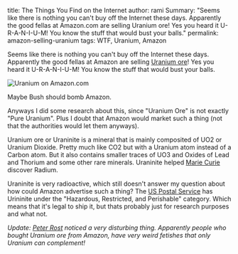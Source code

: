 title: The Things You Find on the Internet
author: rami
Summary: "Seems like there is nothing you can't buy off the Internet these days. Apparently the good fellas at Amazon.com are selling Uranium ore! Yes you heard it U-R-A-N-I-U-M! You know the stuff that would bust your balls."
permalink: amazon-selling-uranium
tags: WTF, Uranium, Amazon

Seems like there is nothing you can't buy off the Internet these days. Apparently the good fellas at Amazon are selling [Uranium ore](http://www.amazon.com/Uranium-Ore/dp/B000796XXM)! Yes you heard it U-R-A-N-I-U-M! You know the stuff that would bust your balls.

![Uranium on Amazon.com]({filename}/images/amazon-uranium-ore.jpg)

Maybe Bush should bomb Amazon. 

Anyways I did some research about this, since "Uranium Ore" is not exactly "Pure Uranium". Plus I doubt that Amazon would market such a thing (not that the authorities would let them anyways).

Uranium ore or Uraninite is a mineral that is mainly composited of UO2 or Uranium Dioxide. Pretty much like CO2 but with a Uranium atom instead of a Carbon atom. But it also contains smaller traces of UO3 and Oxides of Lead and Thorium and some other rare minerals. Uraninite helped [Marie Curie](http://en.wikipedia.org/wiki/Maria\_Sklodowska-Curie) discover Radium.

Uraninite is very radioactive, which still doesn't answer my question about how could Amazon  advertise such a thing? The [US Postal Service](http://pe.usps.gov/text/pub52/pub52c3_024.htm) has Urininite under the "Hazardous, Restricted, and Perishable" category. Which means that it's legal to ship it, but thats probably just for research purposes and what not.

*Update: [Peter Rost](http://peterrost.blogspot.com/2007/11/amazoncom-sells-uranium.html) noticed a very disturbing thing. Apparently people who bought Uranium ore from Amazon, have very weird fetishes that only Uranium can complement!*

